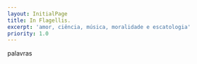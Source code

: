```yaml
---
layout: InitialPage
title: In Flagellis.
excerpt: 'amor, ciência, música, moralidade e escatologia'
priority: 1.0
---
```

palavras
